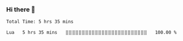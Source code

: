 ### Hi there 👋

<!--
**Caplay/Caplay** is a ✨ _special_ ✨ repository because its `README.md` (this file) appears on your GitHub profile.

Here are some ideas to get you started:

<!--START_SECTION:waka-->

```txt
Total Time: 5 hrs 35 mins

Lua   5 hrs 35 mins   ⣿⣿⣿⣿⣿⣿⣿⣿⣿⣿⣿⣿⣿⣿⣿⣿⣿⣿⣿⣿⣿⣿⣿⣿⣿   100.00 %
```

<!--END_SECTION:waka-->
